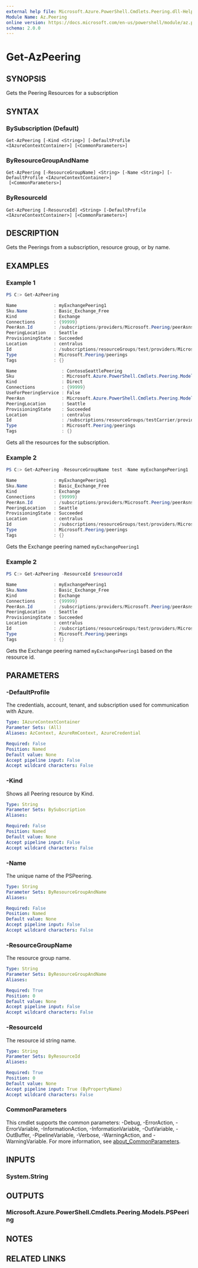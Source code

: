 ```yaml
---
external help file: Microsoft.Azure.PowerShell.Cmdlets.Peering.dll-Help.xml
Module Name: Az.Peering
online version: https://docs.microsoft.com/en-us/powershell/module/az.peering/get-azpeering
schema: 2.0.0
---
```


# Get-AzPeering

## SYNOPSIS
Gets the Peering Resources for a subscription

## SYNTAX

### BySubscription (Default)
```
Get-AzPeering [-Kind <String>] [-DefaultProfile <IAzureContextContainer>] [<CommonParameters>]
```

### ByResourceGroupAndName
```
Get-AzPeering [-ResourceGroupName] <String> [-Name <String>] [-DefaultProfile <IAzureContextContainer>]
 [<CommonParameters>]
```

### ByResourceId
```
Get-AzPeering [-ResourceId] <String> [-DefaultProfile <IAzureContextContainer>] [<CommonParameters>]
```

## DESCRIPTION
Gets the Peerings from a subscription, resource group, or by name.

## EXAMPLES

### Example 1
```powershell
PS C:> Get-AzPeering

Name              : myExchangePeering1
Sku.Name          : Basic_Exchange_Free
Kind              : Exchange
Connections       : {99999}
PeerAsn.Id        : /subscriptions/providers/Microsoft.Peering/peerAsns/Contoso
PeeringLocation   : Seattle
ProvisioningState : Succeeded
Location          : centralus
Id                : /subscriptions/resourceGroups/test/providers/Microsoft.Peering/peerings/myExchangePeering1
Type              : Microsoft.Peering/peerings
Tags              : {}

Name                 : ContosoSeattlePeering
Sku                  : Microsoft.Azure.PowerShell.Cmdlets.Peering.Models.PSPeeringSku
Kind                 : Direct
Connections          : {99999}
UseForPeeringService : False
PeerAsn              : Microsoft.Azure.PowerShell.Cmdlets.Peering.Models.PSSubResource
PeeringLocation      : Seattle
ProvisioningState    : Succeeded
Location             : centralus
Id                   : /subscriptions/resourceGroups/testCarrier/providers/Microsoft.Peering/peerings/ContosoSeattlePeering
Type                 : Microsoft.Peering/peerings
Tags                 : {}
```

Gets all the resources for the subscription.

### Example 2
```powershell
PS C:> Get-AzPeering -ResourceGroupName test -Name myExchangePeering1

Name              : myExchangePeering1
Sku.Name          : Basic_Exchange_Free
Kind              : Exchange
Connections       : {99999}
PeerAsn.Id        : /subscriptions/providers/Microsoft.Peering/peerAsns/Contoso
PeeringLocation   : Seattle
ProvisioningState : Succeeded
Location          : centralus
Id                : /subscriptions/resourceGroups/test/providers/Microsoft.Peering/peerings/myExchangePeering1
Type              : Microsoft.Peering/peerings
Tags              : {}
```

Gets the Exchange peering named `myExchangePeering1`

### Example 2
```powershell
PS C:> Get-AzPeering -ResourceId $resourceId

Name              : myExchangePeering1
Sku.Name          : Basic_Exchange_Free
Kind              : Exchange
Connections       : {99999}
PeerAsn.Id        : /subscriptions/providers/Microsoft.Peering/peerAsns/Contoso
PeeringLocation   : Seattle
ProvisioningState : Succeeded
Location          : centralus
Id                : /subscriptions/resourceGroups/test/providers/Microsoft.Peering/peerings/myExchangePeering1
Type              : Microsoft.Peering/peerings
Tags              : {}
```

Gets the Exchange peering named `myExchangePeering1` based on the resource id.

## PARAMETERS

### -DefaultProfile
The credentials, account, tenant, and subscription used for communication with Azure.

```yaml
Type: IAzureContextContainer
Parameter Sets: (All)
Aliases: AzContext, AzureRmContext, AzureCredential

Required: False
Position: Named
Default value: None
Accept pipeline input: False
Accept wildcard characters: False
```

### -Kind
Shows all Peering resource by Kind.

```yaml
Type: String
Parameter Sets: BySubscription
Aliases:

Required: False
Position: Named
Default value: None
Accept pipeline input: False
Accept wildcard characters: False
```

### -Name
The unique name of the PSPeering.

```yaml
Type: String
Parameter Sets: ByResourceGroupAndName
Aliases:

Required: False
Position: Named
Default value: None
Accept pipeline input: False
Accept wildcard characters: False
```

### -ResourceGroupName
The resource group name.

```yaml
Type: String
Parameter Sets: ByResourceGroupAndName
Aliases:

Required: True
Position: 0
Default value: None
Accept pipeline input: False
Accept wildcard characters: False
```

### -ResourceId
The resource id string name.

```yaml
Type: String
Parameter Sets: ByResourceId
Aliases:

Required: True
Position: 0
Default value: None
Accept pipeline input: True (ByPropertyName)
Accept wildcard characters: False
```

### CommonParameters
This cmdlet supports the common parameters: -Debug, -ErrorAction, -ErrorVariable, -InformationAction, -InformationVariable, -OutVariable, -OutBuffer, -PipelineVariable, -Verbose, -WarningAction, and -WarningVariable. For more information, see [about_CommonParameters](http://go.microsoft.com/fwlink/?LinkID=113216).

## INPUTS

### System.String

## OUTPUTS

### Microsoft.Azure.PowerShell.Cmdlets.Peering.Models.PSPeering

## NOTES

## RELATED LINKS
